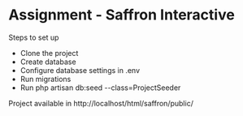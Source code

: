 # Assignment - Saffron Interactive

Steps to set up
- Clone the project
- Create database
- Configure database settings in .env
- Run migrations
- Run  php artisan db:seed --class=ProjectSeeder

Project available in http://localhost/html/saffron/public/
